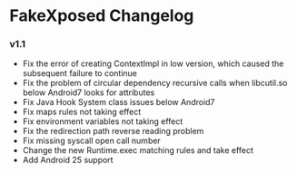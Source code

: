 # FakeXposed Changelog

### v1.1

- Fix the error of creating ContextImpl in low version, which caused the subsequent failure to continue
- Fix the problem of circular dependency recursive calls when libcutil.so below Android7 looks for attributes
- Fix Java Hook System class issues below Android7
- Fix maps rules not taking effect
- Fix environment variables not taking effect
- Fix the redirection path reverse reading problem
- Fix missing syscall open call number
- Change the new Runtime.exec matching rules and take effect
- Add Android 25 support